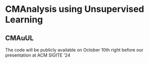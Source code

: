 # CMAnalysis using Unsupervised Learning

## CMAuUL

The code will be publicly available on October 10th right before our presentation at ACM SIGITE '24
